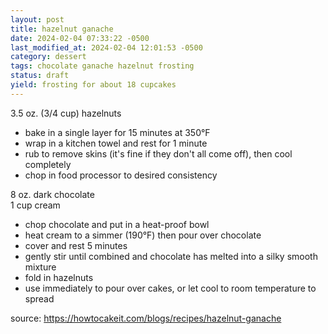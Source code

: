 ```yaml
---
layout: post
title: hazelnut ganache
date: 2024-02-04 07:33:22 -0500
last_modified_at: 2024-02-04 12:01:53 -0500
category: dessert
tags: chocolate ganache hazelnut frosting
status: draft
yield: frosting for about 18 cupcakes
---
```


3.5 oz. (3/4 cup) hazelnuts  
* bake in a single layer for 15 minutes at 350°F
* wrap in a kitchen towel and rest for 1 minute
* rub to remove skins (it's fine if they don't all come off), then cool completely
* chop in food processor to desired consistency
 
8 oz. dark chocolate  
1 cup cream  
* chop chocolate and put in a heat-proof bowl
* heat cream to a simmer (190°F) then pour over chocolate
* cover and rest 5 minutes
* gently stir until combined and chocolate has melted into a silky smooth mixture
* fold in hazelnuts
* use immediately to pour over cakes, or let cool to room temperature to spread

source: <https://howtocakeit.com/blogs/recipes/hazelnut-ganache>
